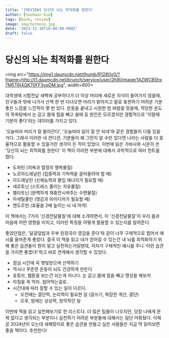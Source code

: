 ```yaml
---
title: '[REVIEW] 당신의 뇌는 최적화를 원한다'
author: [Soohwan Kim]
tags: [book, review]
image: img/hormone.jpg
date: '2023-12-10T10:00:00.000Z'
draft: false
---
```


# 당신의 뇌는 최적화를 원한다
  
<img src="https://img1.daumcdn.net/thumb/R1280x0/?fname=http://t1.daumcdn.net/brunch/service/user/2h9I/image/1AZWCB5hx7M5T6I4QK70FF3yqDM.jpg", width=600>

대학생때 시험전날 새벽에 공부하다가 더 이상 머리에 새로운 지식이 들어가지 않을때, 친구들과 밖에 나가서 산책 한 번 다녀오면 머리가 맑아지고 말료 표현하기 어려운 기분좋은 느낌을 느낀적이 몇 번 있다. 운동을 끝내고 시원한 밤 바람을 맞을때, 적당한 온도의 목욕탕에서 눈 감고 몸에 힘을 빼고 쉴때 등 원인은 모르겠지만 경험적으로 '이럴때 기분이 좋다'라는 데이터를 가지고 있다.  
  
'오늘따라 머리가 잘 돌아간다', '오늘따라 일이 잘 안 되네'와 같은 경험들이 다들 있을거다. 그래서 이러한 내 컨디션, 기분들이 왜 그런지 알 수만 있다면 나라는 사람을 더 효율적으로 활용할 수 있을거란 생각이 든 적이 있었다. 이번에 읽은 가바사와 시온이 쓴 '당신의 뇌는 최적화를 원한다' 이 책이 이러한 부분에 대해서 과학적으로 여러 힌트를 줬다.  
  
- 도파민 (의욕과 열정의 행복물질)
- 노르아드레날린 (집중력과 기억력을 끌어올려야 할 때)
- 아드레날린 (신체능력과 몰입 에너지가 필요할 때)
- 세로토닌 (스트레스 줄이는 치유물질)
- 멜라토닌 (완벽하게 재충전시켜주는 수면물질)
- 아세틸콜린 (영감과 아이디어가 필요할 때)
- 엔도르핀 (효율을 2배 높이는 뇌 내 마약)

이 책에서는 7가지 '신경전달물질'에 대해 소개하면서, 이 '신경전달물질'이 우리 몸과 마음에 어떤 영향을 미치고, 이러한 특징을 어떻게 활용할 수 있는지를 알려준다.  
  
좋았던점은, '달걀덮밥과 두부 된장국이 영감을 준다'와 같이 너무 구체적으로 찝어서 예시를 들어준게 좋았다. 결국 이 책을 읽고 내가 얻어갈 수 있는건 내 뇌를 최적화하기 위해 좋은 습관들이 뭔지 알고 실천하는거일텐데, 저자가 구체적인 예시를 주니 '이런 습관을 가지면 좋겠다!'하고 바로 연계해서 생각할 수 있었다.  
  
- 점심 시간에 꼭 햇빛받으며 산책하기
- 역시나 꾸준한 운동이 뇌도 건강하게 만든다
- 유튜브, 웹툰을 보는건 쉬는게 아니다. 눈 감고 몸에 힘을 빼고 명상을 해보자
- 아침을 꼭 먹자. 씹어먹는걸로.
- 시간대에 따라 잘할 수 있는 일이 다르다. 
  - 오전에는 결단력, 논리력이 필요한 일 (글쓰기, 복잡한 계산, 결단)
  - 오후, 밤에는 상상력, 창의적인 일
  
이번에 책을 읽고 실천해보기로 한 리스트다. 더 많은 팁들이 나오지만, 당장 나에게 문제 없다고 생각되는 부분이나 실천하기 어려운 부분들에 대해서는 일단 미뤄뒀다. 이제 곧 2024년이 오는데 새해맞이로 좋은 습관을 만들고 싶은 사람들은 지금 딱 읽어보면 좋을 책이다. 추천한다!
  